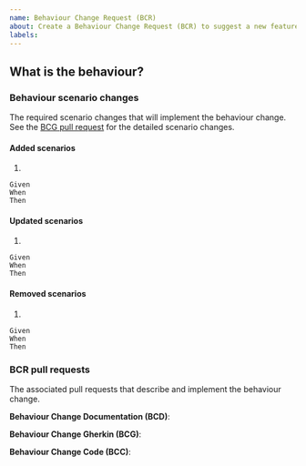 ```yaml
---
name: Behaviour Change Request (BCR)
about: Create a Behaviour Change Request (BCR) to suggest a new feature or improvement
labels: 
---
```


<!-- Consider using the "[action] the [result] [by|for|of|to] a(n) [object]" syntax for the BCR title -->

## What is the behaviour?
<!-- Describe the behaviour change being requested -->


### Behaviour scenario changes
The required scenario changes that will implement the behaviour change.
See the [BCG pull request](#bcr-pull-requests) for the detailed scenario changes.

#### Added scenarios
1. 
```gherkin 
Given 
When 
Then 
```

#### Updated scenarios
1.
```gherkin 
Given 
When 
Then 
```

#### Removed scenarios
1.
```gherkin 
Given 
When 
Then 
```


### BCR pull requests
The associated pull requests that describe and implement the behaviour change.

**Behaviour Change Documentation (BCD)**: <!-- TODO: Add the link to the BCD pull request -->

**Behaviour Change Gherkin (BCG)**: <!-- TODO: Add the link to the BCG pull request -->

**Behaviour Change Code (BCC)**: <!-- TODO: Add the link to the BCC pull request -->
